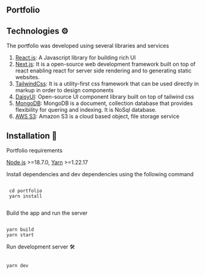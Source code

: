 ## Portfolio

## Technologies :gear:

The portfolio was developed using several libraries and services

1. [React.js](https://reactjs.org/): A Javascript library for building rich UI
2. [Next.js](https://nextjs.org/): It is a open-source web development framework built on top of react enabling react for server side rendering and to generating static websites.
3. [TailwindCss](https://tailwindcss.com/): It is a utility-first css framework that can be used directly in markup in order to design components
4. [DaisyUI](https://daisyui.com/): Open-source UI component library built on top of tailwind css 
5. [MongoDB](https://www.mongodb.com/): MongoDB is a document, collection database that provides flexibility for quering and indexing. It is NoSql database.
6. [AWS S3](https://aws.amazon.com/s3/): Amazon S3 is a cloud based object, file storage service

## Installation :dvd:

Portfolio requirements

[Node.js](https://nodejs.org/en/) >=18.7.0,
[Yarn](https://classic.yarnpkg.com/lang/en/docs/install/#mac-stable) >=1.22.17

Install dependencies and dev dependencies using the following command
```

 cd portfolio
 yarn install
      
```


Build the app and run the server

```

yarn build
yarn start

```

Run development server :hammer_and_wrench:

```

yarn dev

```
